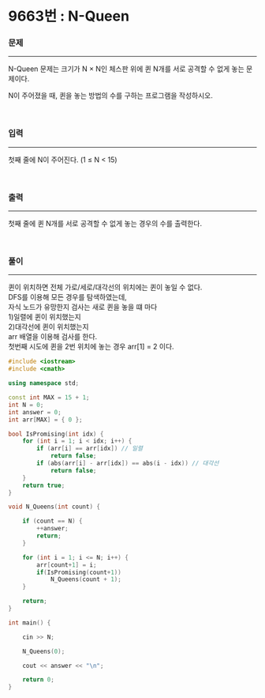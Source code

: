 9663번 : N-Queen
=============

### 문제
***
N-Queen 문제는 크기가 N × N인 체스판 위에 퀸 N개를 서로 공격할 수 없게 놓는 문제이다.

N이 주어졌을 때, 퀸을 놓는 방법의 수를 구하는 프로그램을 작성하시오.

<br>

### 입력
***

첫째 줄에 N이 주어진다. (1 ≤ N < 15)

<br>

### 출력
***

첫째 줄에 퀸 N개를 서로 공격할 수 없게 놓는 경우의 수를 출력한다.

<br>

### 풀이
***

퀸이 위치하면 전체 가로/세로/대각선의 위치에는 퀸이 놓일 수 없다. <br>
DFS를 이용해 모든 경우를 탐색하였는데, <br>
자식 노드가 유망한지 검사는 새로 퀸을 놓을 떄 마다 <br>
1)일렬에 퀸이 위치했는지<br>
2)대각선에 퀸이 위치했는지<br>
arr 배열을 이용해 검사를 한다.<br>
첫번째 시도에 퀸을 2번 위치에 놓는 경우 arr[1] = 2 이다.


```c++
#include <iostream>
#include <cmath>

using namespace std;

const int MAX = 15 + 1;
int N = 0;
int answer = 0;
int arr[MAX] = { 0 };

bool IsPromising(int idx) {
	for (int i = 1; i < idx; i++) {
		if (arr[i] == arr[idx]) // 일렬
			return false;
		if (abs(arr[i] - arr[idx]) == abs(i - idx)) // 대각선
			return false;
	}
	return true;
}

void N_Queens(int count) {

	if (count == N) {
		++answer;
		return;
	}

	for (int i = 1; i <= N; i++) {
		arr[count+1] = i;
		if(IsPromising(count+1))
			N_Queens(count + 1);
	}

	return;
}

int main() {

	cin >> N;

	N_Queens(0);

	cout << answer << "\n";

	return 0;
}
```
